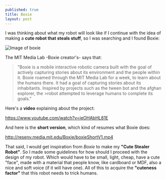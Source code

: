 ```yaml
---
published: true
title: Boxie
layout: post
---
```

I was thinking about what my robot will look like if I continue with the idea of making a **cute robot that steals stuff**, so I was searching and I found Boxie:

![Image of boxie](http://resenv.media.mit.edu/Boxie/BoxieBasic.jpg)

The MIT Media Lab -Boxie creator's- says that: 

>"Boxie is a mobile interactive robotic camera built with the goal of actively capturing stories about its environment and the people within it.
>Boxie roamed through the MIT Media Lab for a week, to learn about the humans there.
>It had a goal of capturing stories about its inhabitants. Inspired by projects such as the tween bot and the afghan explorer, the >robot attempted to leverage humans to complete its goals."

Here's a **video** explaining about the project:

<a href="https://www.youtube.com/watch?v=ieOHAbHL81E">https://www.youtube.com/watch?v=ieOHAbHL81E</a>

And here is the **short version**, which kind of resumes what Boxie does:

<a href="http://resenv.media.mit.edu/Boxie/boxieShortV1.mp4">http://resenv.media.mit.edu/Boxie/boxieShortV1.mp4</a>

That said, I would get inspiration from *Boxie* to make my **"Cute Stealer Robot"**. So I made some guidelines for how should I proceed with the design of my robot. Which would have to be small, light, cheap, have a cute "face", made with a material that people know, like cardboard or MDF, also a nice and soft voice (if it will have one). All of this to acquire the **"cuteness factor"** that this robot needs to trick humans.


